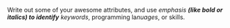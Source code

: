 Write out some of your awesome attributes, and use _emphasis **(like bold or italics) to identify** keywords_, programming la*nuages*, or skills. 
